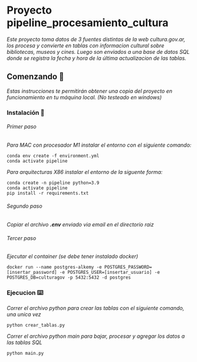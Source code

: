 # Proyecto pipeline_procesamiento_cultura

_Este proyecto toma datos de 3 fuentes distintas de la web cultura.gov.ar, los procesa y convierte en tablas con informacion cultural sobre bibliotecas, museos y cines. Luego son enviados a una base de datos SQL donde se registra la fecha y hora de la última actualizacion de las tablas._

## Comenzando 🚀

_Estas instrucciones te permitirán obtener una copia del proyecto en funcionamiento en tu máquina local. (No testeado en windows)_

### Instalación 🔧

###### Primer paso

_Para MAC con procesador M1 instalar el entorno con el siguiente comando:_

```
conda env create -f environment.yml
conda activate pipeline
```

_Para arquitecturas X86 instalar el entorno de la siguente forma:_

```
conda create -n pipeline python=3.9
conda activate pipeline
pip install -r requirements.txt
```

###### Segundo paso

_Copiar el archivo **.env** enviado via email en el directorio raiz_

###### Tercer paso

_Ejecutar el container (se debe tener instalado docker)_

```
docker run --name postgres-alkemy -e POSTGRES_PASSWORD=[insertar_password] -e POSTGRES_USER=[insertar_usuario] -e POSTGRES_DB=culturagov -p 5432:5432 -d postgres
```

### Ejecucion ⌨️

_Correr el archivo python para crear las tablas con el siguiente comando, una unica vez_

```
python crear_tablas.py
```

_Correr el archivo python main para bajar, procesar y agregar los datos a las tablas SQL_

```
python main.py
```
